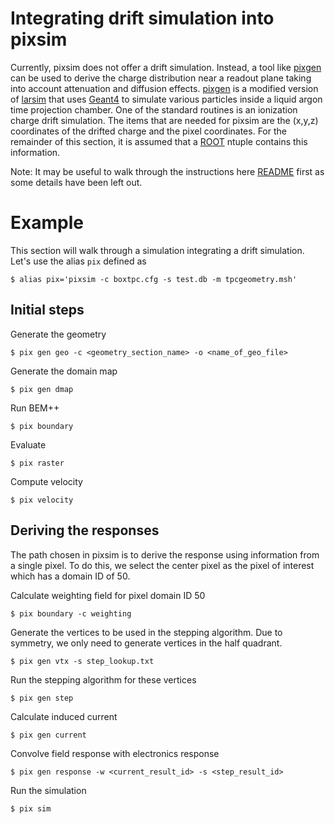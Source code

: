 # Integrating drift simulation into pixsim 
Currently, pixsim does not offer a drift simulation. Instead, a tool like [pixgen](https://github.com/hcsullivan/pixgen) can be used to derive the charge distribution near a readout plane taking into account attenuation and diffusion effects. [pixgen](https://github.com/hcsullivan/pixgen) is a modified version of [larsim](https://cdcvs.fnal.gov/redmine/projects/larsim) that uses [Geant4](https://geant4.web.cern.ch/) to simulate various particles inside a liquid argon time projection chamber. One of the standard routines is an ionization charge drift simulation. The items that are needed for pixsim are the (x,y,z) coordinates of the drifted charge and the pixel coordinates. For the remainder of this section, it is assumed that a [ROOT](https://root.cern.ch/) ntuple contains this information.

Note: It may be useful to walk through the instructions here [README](https://github.com/hcsullivan/pixgen/README.md) first as some details have been left out.

# Example 
This section will walk through a simulation integrating a drift simulation. Let's use the alias `pix` defined as
```
$ alias pix='pixsim -c boxtpc.cfg -s test.db -m tpcgeometry.msh'
```

## Initial steps
Generate the geometry
```
$ pix gen geo -c <geometry_section_name> -o <name_of_geo_file>
```
Generate the domain map
```
$ pix gen dmap
```
Run BEM++
```
$ pix boundary
```
Evaluate
```
$ pix raster
```
Compute velocity
```
$ pix velocity
```

## Deriving the responses
The path chosen in pixsim is to derive the response using information from a single pixel. To do this, we select the center pixel as the pixel of interest which has a domain ID of 50. 

Calculate weighting field for pixel domain ID 50
```
$ pix boundary -c weighting
```
Generate the vertices to be used in the stepping algorithm. Due to symmetry, we only need to generate vertices in the half quadrant. 
```
$ pix gen vtx -s step_lookup.txt
```
Run the stepping algorithm for these vertices
```
$ pix gen step 
```
Calculate induced current
```
$ pix gen current 
```
Convolve field response with electronics response
```
$ pix gen response -w <current_result_id> -s <step_result_id>
```
Run the simulation 
```
$ pix sim
```

